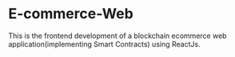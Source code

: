 # E-commerce-Web
This is the frontend development of a blockchain ecommerce web application(implementing Smart Contracts) using ReactJs.
